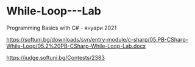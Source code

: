 # While-Loop---Lab
Programming Basics with C# - януари 2021

https://softuni.bg/downloads/svn/entry-module/c-sharp/05.PB-CSharp-While-Loop/05.2%20PB-CSharp-While-Loop-Lab.docx

https://judge.softuni.bg/Contests/2383
